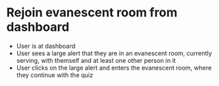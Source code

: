 # Rejoin evanescent room from dashboard

- User is at dashboard
- User sees a large alert that they are in an evanescent room, currently serving, with themself and at least one other person in it
- User clicks on the large alert and enters the evanescent room, where they continue with the quiz
